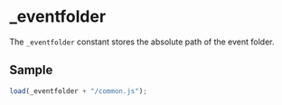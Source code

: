 # _eventfolder

The `_eventfolder` constant stores the absolute path of the event folder.

## Sample

```javascript
load(_eventfolder + "/common.js");
```
